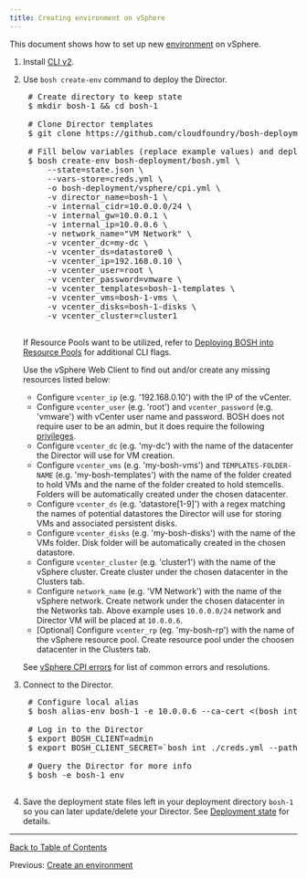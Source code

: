 ```yaml
---
title: Creating environment on vSphere
---
```


This document shows how to set up new [environment](terminology.html#environment) on vSphere.

1. Install [CLI v2](./cli-v2.html).

1. Use `bosh create-env` command to deploy the Director.

    <pre class='terminal'>
    # Create directory to keep state
    $ mkdir bosh-1 && cd bosh-1

    # Clone Director templates
    $ git clone https://github.com/cloudfoundry/bosh-deployment

    # Fill below variables (replace example values) and deploy the Director
    $ bosh create-env bosh-deployment/bosh.yml \
        --state=state.json \
        --vars-store=creds.yml \
        -o bosh-deployment/vsphere/cpi.yml \
        -v director_name=bosh-1 \
        -v internal_cidr=10.0.0.0/24 \
        -v internal_gw=10.0.0.1 \
        -v internal_ip=10.0.0.6 \
        -v network_name="VM Network" \
        -v vcenter_dc=my-dc \
        -v vcenter_ds=datastore0 \
        -v vcenter_ip=192.168.0.10 \
        -v vcenter_user=root \
        -v vcenter_password=vmware \
        -v vcenter_templates=bosh-1-templates \
        -v vcenter_vms=bosh-1-vms \
        -v vcenter_disks=bosh-1-disks \
        -v vcenter_cluster=cluster1
    </pre>

    If Resource Pools want to be utilized, refer to [Deploying BOSH into Resource Pools](init-vsphere-rp.html) for additional CLI flags.

    Use the vSphere Web Client to find out and/or create any missing resources listed below:
    - Configure `vcenter_ip` (e.g. '192.168.0.10') with the IP of the vCenter.
    - Configure `vcenter_user` (e.g. 'root') and `vcenter_password` (e.g. 'vmware') with vCenter user name and password.
      BOSH does not require user to be an admin, but it does require the following [privileges](https://github.com/cloudfoundry-incubator/bosh-vsphere-cpi-release/blob/master/docs/required_vcenter_privileges.md).
    - Configure `vcenter_dc` (e.g. 'my-dc') with the name of the datacenter the Director will use for VM creation.
    - Configure `vcenter_vms` (e.g. 'my-bosh-vms') and `TEMPLATES-FOLDER-NAME` (e.g. 'my-bosh-templates') with the name of the folder created to hold VMs and the name of the folder created to hold stemcells. Folders will be automatically created under the chosen datacenter.
    - Configure `vcenter_ds` (e.g. 'datastore[1-9]') with a regex matching the names of potential datastores the Director will use for storing VMs and associated persistent disks.
    - Configure `vcenter_disks` (e.g. 'my-bosh-disks') with the name of the VMs folder. Disk folder will be automatically created in the chosen datastore.
    - Configure `vcenter_cluster` (e.g. 'cluster1') with the name of the vSphere cluster. Create cluster under the chosen datacenter in the Clusters tab.
    - Configure `network_name` (e.g. 'VM Network') with the name of the vSphere network. Create network under the chosen datacenter in the Networks tab. Above example uses `10.0.0.0/24` network and Director VM will be placed at `10.0.0.6`.
    - [Optional] Configure `vcenter_rp` (eg. 'my-bosh-rp') with the name of the vSphere resource pool. Create resource pool under the choosen datacenter in the Clusters tab.

    See [vSphere CPI errors](vsphere-cpi.html#errors) for list of common errors and resolutions.

1. Connect to the Director.

    <pre class="terminal">
    # Configure local alias
    $ bosh alias-env bosh-1 -e 10.0.0.6 --ca-cert <(bosh int ./creds.yml --path /director_ssl/ca)

    # Log in to the Director
    $ export BOSH_CLIENT=admin
    $ export BOSH_CLIENT_SECRET=`bosh int ./creds.yml --path /admin_password`

    # Query the Director for more info
    $ bosh -e bosh-1 env
    </pre>

1. Save the deployment state files left in your deployment directory `bosh-1` so you can later update/delete your Director. See [Deployment state](cli-envs.html#deployment-state) for details.

---
[Back to Table of Contents](index.html#install)

Previous: [Create an environment](init.html)
